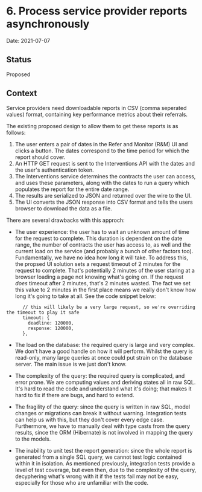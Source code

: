 # 6. Process service provider reports asynchronously

Date: 2021-07-07

## Status

Proposed

## Context

Service providers need downloadable reports in CSV (comma seperated values) format, containing key performance metrics about their referrals.

The existing proposed design to allow them to get these reports is as follows:

1. The user enters a pair of dates in the Refer and Monitor (R&M) UI and clicks a button. The dates correspond to the time period for which the report should cover.
2. An HTTP GET request is sent to the Interventions API with the dates and the user's authentication token.
3. The Interventions service determines the contracts the user can access, and uses these parameters, along with the dates to run a query which populates the report for the entire date range.
4. The results are serialized to JSON and returned over the wire to the UI.
5. The UI converts the JSON response into CSV format and tells the users browser to download the data as a file.

There are several drawbacks with this approch:

- The user experience: the user has to wait an unknown amount of time for the request to complete. This duration is dependent on the date range, the number of contracts the user has access to, as well and the current load on the service (and probably a bunch of other factors too). Fundamentally, we have no idea how long it will take. To address this, the propsed UI solution sets a request timeout of 2 minutes for the request to complete. That's potentially 2 minutes of the user staring at a browser loading a page not knowing what's going on. If the request _does_ timeout after 2 minutes, that's 2 minutes wasted. The fact we set this value to 2 minutes in the first place means we really don't know how long it's going to take at all. See the code snippet below:

```
      // this will likely be a very large request, so we're overriding the timeout to play it safe
      timeout: {
        deadline: 120000,
        response: 120000,
      },
```

- The load on the database: the required query is large and very complex. We don't have a good handle on how it will perform. Whilst the query is read-only, many large queries at once could put strain on the database server. The main issue is we just don't know.

- The complexity of the query: the required query is complicated, and error prone. We are computing values and deriving states all in raw SQL. It's hard to read the code and understand what it's doing; that makes it hard to fix if there are bugs, and hard to extend.

- The fragility of the query: since the query is written in raw SQL, model changes or migrations can break it without warning. Integration tests can help us with this, but they don't cover every edge case. Furthermore, we have to manually deal with type casts from the query results, since the ORM (Hibernate) is not involved in mapping the query to the models. 

- The inability to unit test the report generation: since the whole report is generated from a single SQL query, we cannot test logic contained within it in isolation. As mentioned previously, integration tests provide a level of test coverage, but even then, due to the complexity of the query, decyphering what's wrong with it if the tests fail may not be easy, especially for those who are unfamiliar with the code.